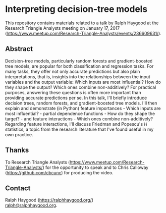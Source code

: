 Interpreting decision-tree models
=================================

This repository contains materials related to a talk by Ralph Haygood at the Research Triangle Analysts meeting on
January 17, 2017 (https://www.meetup.com/Research-Triangle-Analysts/events/236609631/).


Abstract
--------

Decision-tree models, particularly random forests and gradient-boosted tree models, are popular for both classification
and regression tasks. For many tasks, they offer not only accurate predictions but also plain interpretations, that is,
insights into the relationships between the input variables and the output variable: Which inputs are most influential?
How do they shape the output? Which ones combine non-additively? For practical purposes, answering these questions is
often more important than providing accurate predictions per se. In this talk, I'll briefly introduce decision trees,
random forests, and gradient-boosted tree models. I'll then explain and demonstrate (in Python) feature importances -
Which inputs are most influential? - partial dependence functions - How do they shape the target? - and feature
interactions - Which ones combine non-additively? Regarding feature interactions, I'll discuss Friedman and Popescu's
*H* statistics, a topic from the research literature that I've found useful in my own practice.


Thanks
------

To Research Triangle Analysts (https://www.meetup.com/Research-Triangle-Analysts/) for the opportunity to speak and to
Chris Calloway (https://github.com/cbcunc) for producing the video.


Contact
-------

Ralph Haygood (https://ralphhaygood.org/)  
ralph@ralphhaygood.org.

